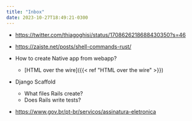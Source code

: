 ```yaml
---
title: "Inbox"
date: 2023-10-27T18:49:21-0300
---
```

- https://twitter.com/thiagoghisi/status/1708626218688430350?s=46
- https://zaiste.net/posts/shell-commands-rust/

- How to create Native app from webapp?
	- [HTML over the wire]({{< ref "HTML over the wire" >}})
- Django Scaffold
	- What files Rails create?
	- Does Rails write tests?

- https://www.gov.br/pt-br/servicos/assinatura-eletronica